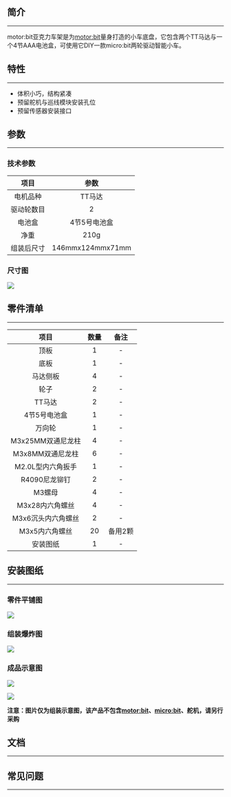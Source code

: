 ## 简介  
---
motor:bit亚克力车架是为[motor:bit](https://item.taobao.com/item.htm?spm=a1z10.1-c-s.w4004-16134010685.12.31ee3f94AtDcaJ&id=564916191336)量身打造的小车底盘，它包含两个TT马达与一个4节AAA电池盒，可使用它DIY一款micro:bit两轮驱动智能小车。

## 特性
---
- 体积小巧，结构紧凑
- 预留舵机与巡线模块安装孔位
- 预留传感器安装接口



## 参数
---
### 技术参数
项目 |参数 
:-:|:-:
电机品种|TT马达
驱动轮数目|2
电池盒|4节5号电池盒
净重|210g
组装后尺寸|146mmx124mmx71mm

### 尺寸图
![](https://i.imgur.com/uTLtMUm.png)


## 零件清单
---
项目 |数量 |备注
:-:|:-:|:-:
顶板|1|-
底板|1|-
马达侧板|4|-
轮子|2|-
TT马达|2|-
4节5号电池盒|1|-
万向轮|1|-
M3x25MM双通尼龙柱|4|-
M3x8MM双通尼龙柱|6|-
M2.0L型内六角扳手|1|-
R4090尼龙铆钉|2|-
M3螺母|4|-
M3x28内六角螺丝|4|-
M3x6沉头内六角螺丝|2|-
M3x5内六角螺丝|20|备用2颗
安装图纸|1|-

## 安装图纸
---
### 零件平铺图
![](https://i.imgur.com/uWQiPkr.png)

### 组装爆炸图
![](https://i.imgur.com/i1wTisS.png)

### 成品示意图
![](https://i.imgur.com/UoYL3VX.png)

![](https://i.imgur.com/vPsM3oe.jpg)

**注意：图片仅为组装示意图，该产品不包含[motor:bit](https://item.taobao.com/item.htm?spm=a1z10.1-c-s.w4004-16134010685.12.31ee3f94AtDcaJ&id=564916191336)、[micro:bit](https://item.taobao.com/item.htm?spm=a1z10.1-c-s.w4004-16134010685.6.7bfe3f94OLDNXb&id=562621059348)、舵机，请另行采购**

### 

## 文档
---

## 常见问题
---
